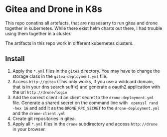 # Gitea and Drone in K8s
This repo conatins all artefacts, that are nessesarry to run gitea and drone together in kubernetes. While there exist helm charts out there, I had trouble using them together in a cluster. 

The artifacts in this repo work in different kubernetes clusters. 

## Install

1. Apply the `*.yml` files in the `gitea` directory. You may have to change the storage class in the `gitea-deployment.yml` file. 
2. Access `http://gitea` (This only works, if you use a wildcard domain, that is in your dns search suffix) and generate a oauth2 application with the url `http://drone/login`
3. Add the correct client id an client secret to the `drone-deployment.yml` file. Generate a shared secret on the command line with ` openssl rand -hex 16` and add it as the `DRONE_RPC_SECRET` to the `drone-deployment.yml` and the `drone-client.yml`
4. Create git repositories in gitea.
5. Apply all `*.yml` files in the `drone` subdirectory and access `http://drone` in your browser. 